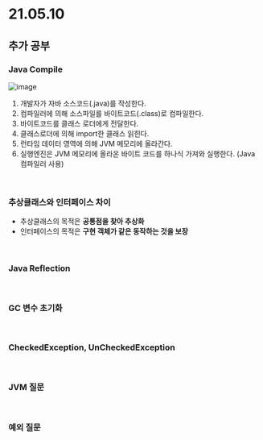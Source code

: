 # 21.05.10

## 추가 공부

### Java Compile

![image](https://user-images.githubusercontent.com/36289638/117579007-feb64400-b12b-11eb-9a94-9370e11430f8.png)

1. 개발자가 자바 소스코드(.java)를 작성한다.
2. 컴파일러에 의해 소스파일를 바이트코드(.class)로 컴파일한다.
3. 바이트코드를 클래스 로더에게 전달한다.
4. 클래스로더에 의해 import한 클래스 읽힌다.
5. 런타임 데이터 영역에 의해 JVM 메모리에 올라간다.
6. 실행엔진은 JVM 메모리에 올라온 바이트 코드를 하나식 가져와 실행한다. (Java 컴파일러 사용)

<br>

### 추상클래스와 인터페이스 차이

- 추상클래스의 목적은 **공통점을 찾아 추상화**
- 인터페이스의 목적은 **구현 객체가 같은 동작하는 것을 보장**

<br>

### Java Reflection

<br>

### GC 변수 초기화

<br>

### CheckedException, UnCheckedException

<br>

### JVM 질문

<br>

### 예외 질문
